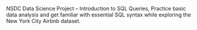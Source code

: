 NSDC Data Science Project – Introduction to SQL Queries, Practice basic data analysis and get familiar with essential SQL syntax while exploring the New York City Airbnb dataset. 
